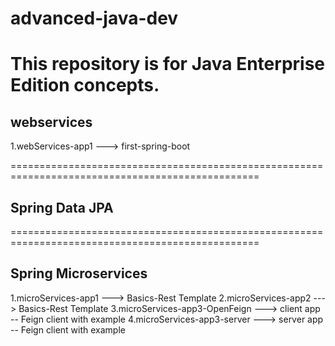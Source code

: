 # advanced-java-dev
This repository is for Java Enterprise Edition concepts.
=================================================================================================
## webservices ##

1.webServices-app1    --->   first-spring-boot




=================================================================================================
## Spring Data JPA ##






=================================================================================================
## Spring Microservices

1.microServices-app1    --->  Basics-Rest Template
2.microServices-app2    --->  Basics-Rest Template
3.microServices-app3-OpenFeign    --->  client app -- Feign client with example
4.microServices-app3-server    --->  server app -- Feign client with example